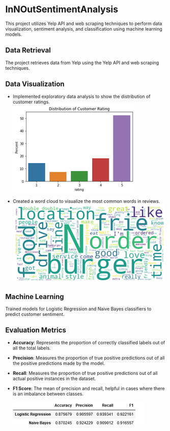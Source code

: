# InNOutSentimentAnalysis

This project utilizes Yelp API and web scraping techniques to perform data visualization, sentiment analysis, and classification using machine learning models.

## Data Retrieval

The project retrieves data from Yelp using the Yelp API and web scraping techniques.

## Data Visualization

- Implemented exploratory data analysis to show the distribution of customer ratings.
  ![Distribution](/screenshots/distribution.PNG)
  
- Created a word cloud to visualize the most common words in reviews.
  ![Word Cloud](/screenshots/wordcloud.PNG)

## Machine Learning

Trained models for Logistic Regression and Naive Bayes classifiers to predict customer sentiment.

## Evaluation Metrics

- **Accuracy**: Represents the proportion of correctly classified labels out of all the total labels.
- **Precision**: Measures the proportion of true positive predictions out of all the positive predictions made by the model.
- **Recall**: Measures the proportion of true positive predictions out of all actual positive instances in the dataset.
- **F1 Score**: The mean of precision and recall, helpful in cases where there is an imbalance between classes.
  
  ![Metrics](/screenshots/metric.PNG)
